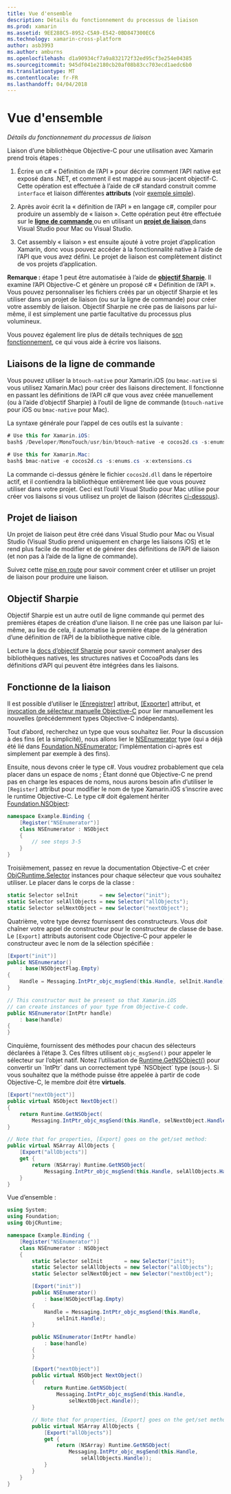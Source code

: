 ```yaml
---
title: Vue d'ensemble
description: Détails du fonctionnement du processus de liaison
ms.prod: xamarin
ms.assetid: 9EE288C5-8952-C5A9-E542-0BD847300EC6
ms.technology: xamarin-cross-platform
author: asb3993
ms.author: amburns
ms.openlocfilehash: d1a90934cf7a9a832172f32ed95cf3e254e04385
ms.sourcegitcommit: 945df041e2180cb20af08b83cc703ecd1aedc6b0
ms.translationtype: MT
ms.contentlocale: fr-FR
ms.lasthandoff: 04/04/2018
---
```

# <a name="overview"></a>Vue d'ensemble

_Détails du fonctionnement du processus de liaison_

Liaison d’une bibliothèque Objective-C pour une utilisation avec Xamarin prend trois étapes :

1. Écrire un c# « Définition de l’API » pour décrire comment l’API native est exposé dans .NET, et comment il est mappé au sous-jacent objectif-C. Cette opération est effectuée à l’aide de c# standard construit comme `interface` et liaison différentes **attributs** (voir [exemple simple](~/cross-platform/macios/binding/objective-c-libraries.md#Binding_an_API)).

2. Après avoir écrit la « définition de l’API » en langage c#, compiler pour produire un assembly de « liaison ». Cette opération peut être effectuée sur le [ **ligne de commande** ](#commandline) ou en utilisant un [ **projet de liaison** ](#bindingproject) dans Visual Studio pour Mac ou Visual Studio.

3. Cet assembly « liaison » est ensuite ajouté à votre projet d’application Xamarin, donc vous pouvez accéder à la fonctionnalité native à l’aide de l’API que vous avez défini.
  Le projet de liaison est complètement distinct de vos projets d’application.

**Remarque :** étape 1 peut être automatisée à l’aide de [ **objectif Sharpie**](#objectivesharpie). Il examine l’API Objective-C et génère un proposé c# « Définition de l’API ». Vous pouvez personnaliser les fichiers créés par un objectif Sharpie et les utiliser dans un projet de liaison (ou sur la ligne de commande) pour créer votre assembly de liaison. Objectif Sharpie ne crée pas de liaisons par lui-même, il est simplement une partie facultative du processus plus volumineux.

Vous pouvez également lire plus de détails techniques de [son fonctionnement](#howitworks), ce qui vous aide à écrire vos liaisons.

<a name="Command_Line_Bindings" /><a name="commandline" />

## <a name="command-line-bindings"></a>Liaisons de la ligne de commande

Vous pouvez utiliser la `btouch-native` pour Xamarin.iOS (ou `bmac-native` si vous utilisez Xamarin.Mac) pour créer des liaisons directement. Il fonctionne en passant les définitions de l’API c# que vous avez créée manuellement (ou à l’aide d’objectif Sharpie) à l’outil de ligne de commande (`btouch-native` pour iOS ou `bmac-native` pour Mac).


La syntaxe générale pour l’appel de ces outils est la suivante :

```csharp
# Use this for Xamarin.iOS:
bash$ /Developer/MonoTouch/usr/bin/btouch-native -e cocos2d.cs -s:enums.cs -x:extensions.cs
```

```csharp
# Use this for Xamarin.Mac:
bash$ bmac-native -e cocos2d.cs -s:enums.cs -x:extensions.cs
```

La commande ci-dessus génère le fichier `cocos2d.dll` dans le répertoire actif, et il contiendra la bibliothèque entièrement liée que vous pouvez utiliser dans votre projet. Ceci est l’outil Visual Studio pour Mac utilise pour créer vos liaisons si vous utilisez un projet de liaison (décrites [ci-dessous](#bindingproject)).


<a name="bindingproject" />

## <a name="binding-project"></a>Projet de liaison

Un projet de liaison peut être créé dans Visual Studio pour Mac ou Visual Studio (Visual Studio prend uniquement en charge les liaisons iOS) et le rend plus facile de modifier et de générer des définitions de l’API de liaison (et non pas à l’aide de la ligne de commande).

Suivez cette [mise en route](~/cross-platform/macios/binding/objective-c-libraries.md#Getting_Started) pour savoir comment créer et utiliser un projet de liaison pour produire une liaison.

<a name="objectivesharpie" />

## <a name="objective-sharpie"></a>Objectif Sharpie

Objectif Sharpie est un autre outil de ligne commande qui permet des premières étapes de création d’une liaison. Il ne crée pas une liaison par lui-même, au lieu de cela, il automatise la première étape de la génération d’une définition de l’API de la bibliothèque native cible.

Lecture la [docs d’objectif Sharpie](~/cross-platform/macios/binding/objective-sharpie/index.md) pour savoir comment analyser des bibliothèques natives, les structures natives et CocoaPods dans les définitions d’API qui peuvent être intégrées dans les liaisons.

<a name="howitworks" />

## <a name="how-binding-works"></a>Fonctionne de la liaison

Il est possible d’utiliser le [[Enregistrer]](https://developer.xamarin.com/api/type/Foundation.RegisterAttribute/) attribut, [[Exporter]](https://developer.xamarin.com/api/type/Foundation.ExportAttribute/) attribut, et [invocation de sélecteur manuelle Objective-C](~/ios/internals/objective-c-selectors.md) pour lier manuellement les nouvelles (précédemment types Objective-C indépendants).

Tout d’abord, recherchez un type que vous souhaitez lier. Pour la discussion à des fins (et la simplicité), nous allons lier le [NSEnumerator](http://developer.apple.com/iphone/library/documentation/Cocoa/Reference/Foundation/Classes/NSEnumerator_Class/Reference/Reference.html) type (qui a déjà été lié dans [Foundation.NSEnumerator](https://developer.xamarin.com/api/type/Foundation.NSEnumerator/); l’implémentation ci-après est simplement par exemple à des fins).

Ensuite, nous devons créer le type c#. Vous voudrez probablement que cela placer dans un espace de noms ; Étant donné que Objective-C ne prend pas en charge les espaces de noms, nous aurons besoin afin d’utiliser le `[Register]` attribut pour modifier le nom de type Xamarin.iOS s’inscrire avec le runtime Objective-C. Le type c# doit également hériter [Foundation.NSObject](https://developer.xamarin.com/api/type/Foundation.NSObject/):

```csharp
namespace Example.Binding {
    [Register("NSEnumerator")]
    class NSEnumerator : NSObject
    {
        // see steps 3-5
    }
}
```

Troisièmement, passez en revue la documentation Objective-C et créer [ObjCRuntime.Selector](https://developer.xamarin.com/api/type/ObjCRuntime.Selector/) instances pour chaque sélecteur que vous souhaitez utiliser. Le placer dans le corps de la classe :

```csharp
static Selector selInit       = new Selector("init");
static Selector selAllObjects = new Selector("allObjects");
static Selector selNextObject = new Selector("nextObject");
```

Quatrième, votre type devrez fournissent des constructeurs. Vous *doit* chaîner votre appel de constructeur pour le constructeur de classe de base. Le `[Export]` attributs autorisent code Objective-C pour appeler le constructeur avec le nom de la sélection spécifiée :

```csharp
[Export("init")]
public NSEnumerator()
    : base(NSObjectFlag.Empty)
{
    Handle = Messaging.IntPtr_objc_msgSend(this.Handle, selInit.Handle);
}
```

```csharp
// This constructor must be present so that Xamarin.iOS
// can create instances of your type from Objective-C code.
public NSEnumerator(IntPtr handle)
    : base(handle)
{
}
```

Cinquième, fournissent des méthodes pour chacun des sélecteurs déclarées à l’étape 3. Ces filtres utilisent `objc_msgSend()` pour appeler le sélecteur sur l’objet natif. Notez l’utilisation de [Runtime.GetNSObject()](https://developer.xamarin.com/api/member/ObjCRuntime.Runtime.GetNSObject/(System.IntPtr)) pour convertir un `IntPtr` dans un correctement typé `NSObject` type (sous-). Si vous souhaitez que la méthode puisse être appelée à partir de code Objective-C, le membre *doit* être **virtuels**.

```csharp
[Export("nextObject")]
public virtual NSObject NextObject()
{
    return Runtime.GetNSObject(
        Messaging.IntPtr_objc_msgSend(this.Handle, selNextObject.Handle));
}
```

```csharp
// Note that for properties, [Export] goes on the get/set method:
public virtual NSArray AllObjects {
    [Export("allObjects")]
    get {
        return (NSArray) Runtime.GetNSObject(
            Messaging.IntPtr_objc_msgSend(this.Handle, selAllObjects.Handle));
    }
}
```

Vue d’ensemble :

```csharp
using System;
using Foundation;
using ObjCRuntime;

namespace Example.Binding {
    [Register("NSEnumerator")]
    class NSEnumerator : NSObject
    {
        static Selector selInit       = new Selector("init");
        static Selector selAllObjects = new Selector("allObjects");
        static Selector selNextObject = new Selector("nextObject");

        [Export("init")]
        public NSEnumerator()
            : base(NSObjectFlag.Empty)
        {
            Handle = Messaging.IntPtr_objc_msgSend(this.Handle,
                selInit.Handle);
        }

        public NSEnumerator(IntPtr handle)
            : base(handle)
        {
        }

        [Export("nextObject")]
        public virtual NSObject NextObject()
        {
            return Runtime.GetNSObject(
                Messaging.IntPtr_objc_msgSend(this.Handle,
                    selNextObject.Handle));
        }

        // Note that for properties, [Export] goes on the get/set method:
        public virtual NSArray AllObjects {
            [Export("allObjects")]
            get {
                return (NSArray) Runtime.GetNSObject(
                    Messaging.IntPtr_objc_msgSend(this.Handle,
                        selAllObjects.Handle));
            }
        }
    }
}
```

